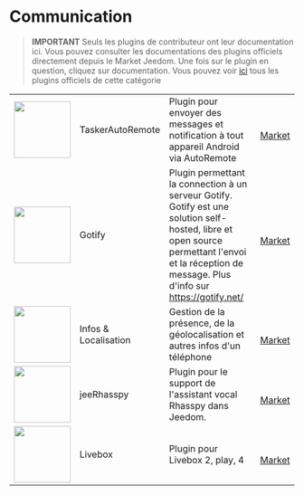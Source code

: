 
# Communication


>**IMPORTANT**
>Seuls les plugins de contributeur ont leur documentation ici. Vous pouvez consulter les documentations des plugins officiels directement depuis le Market Jeedom. Une fois sur le plugin en question, cliquez sur documentation.
>Vous pouvez voir [ici](https://market.jeedom.com/index.php?v=d&p=market&type=plugin&categorie=communication) tous les plugins officiels de cette catégorie


| | | | |
|--- | --- | --- | ---|
|<img src="TaskerAutoRemote/TaskerAutoRemote_icon.png" class="pluginLogo" width="100" />|TaskerAutoRemote|Plugin pour envoyer des messages et notification à tout appareil Android via AutoRemote|<br/>[Market](https://market.jeedom.com/index.php?v=d&p=market_display&id=3795)|
|<img src="gotify/gotify_icon.png" class="pluginLogo" width="100" />|Gotify|Plugin permettant la connection à un serveur Gotify. Gotify est une solution self-hosted, libre et open source permettant l'envoi et la réception de message. Plus d'info sur https://gotify.net/|<br/>[Market](https://market.jeedom.com/index.php?v=d&p=market_display&id=3774)|
|<img src="infoloc/infoloc_icon.png" class="pluginLogo" width="100" />|Infos & Localisation|Gestion de la présence, de la géolocalisation et autres infos d'un téléphone|<br/>[Market](https://market.jeedom.com/index.php?v=d&p=market_display&id=4020)|
|<img src="jeerhasspy/jeerhasspy_icon.png" class="pluginLogo" width="100" />|jeeRhasspy|Plugin pour le support de l'assistant vocal Rhasspy dans Jeedom.|<br/>[Market](https://market.jeedom.com/index.php?v=d&p=market_display&id=3869)|
|<img src="livebox/livebox_icon.png" class="pluginLogo" width="100" />|Livebox|Plugin pour Livebox 2, play, 4|<br/>[Market](https://market.jeedom.com/index.php?v=d&p=market_display&id=1076)|
